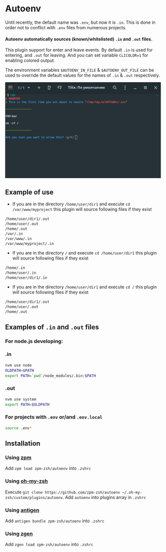 # Autoenv

Until recently, the default name was `.env`, but now it is `.in`. This is done in order not to conflict with `.env` files from numerous projects.

#### Autoenv automatically sources (known/whitelisted) `.in` and `.out` files.

This plugin support for enter and leave events. By default `.in` is used for entering, and `.out` for leaving. And you can set variable `CLICOLOR=1` for enabling colored output.

The environment variables `$AUTOENV_IN_FILE` & `$AUTOENV_OUT_FILE` can be used
to override the default values for the names of `.in` & `.out` respectively.

![](term.png)

## Example of use

- If you are in the directory `/home/user/dir1` and execute `cd /var/www/myproject` this plugin will source following files if they exist

```
/home/user/dir1/.out
/home/user/.out
/home/.out
/var/.in
/var/www/.in
/var/www/myproject/.in
```

- If you are in the directory `/` and execute `cd /home/user/dir1` this plugin will source following files if they exist

```
/home/.in
/home/user/.in
/home/user/dir1/.in
```

- If you are in the directory `/home/user/dir1` and execute `cd /` this plugin will source following files if they exist

```
/home/user/dir1/.out
/home/user/.out
/home/.out
```

## Examples of `.in` and `.out` files

### For node.js developing:

### .in

```sh
nvm use node
OLDPATH=$PATH
export PATH=`pwd`/node_modules/.bin:$PATH

```

### .out

```sh
nvm use system
export PATH=$OLDPATH

```

### For projects with `.env` or/and `.env.local`

```sh
source .env*
```


## Installation

### Using [zpm](https://github.com/zpm-zsh/zpm)

Add `zpm load zpm-zsh/autoenv` into `.zshrc`

### Using [oh-my-zsh](https://github.com/robbyrussell/oh-my-zsh)

Execute `git clone https://github.com/zpm-zsh/autoenv ~/.oh-my-zsh/custom/plugins/autoenv`. Add `autoenv` into plugins array in `.zshrc`

### Using [antigen](https://github.com/zsh-users/antigen)

Add `antigen bundle zpm-zsh/autoenv` into `.zshrc`

### Using [zgen](https://github.com/tarjoilija/zgen)

Add `zgen load zpm-zsh/autoenv` into `.zshrc`
